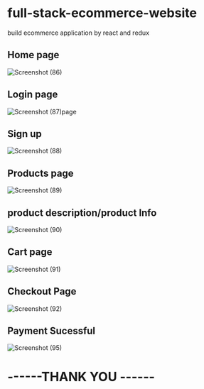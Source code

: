 # full-stack-ecommerce-website

build ecommerce application by react and  redux

<h2> Home page </h2>

![Screenshot (86)](https://user-images.githubusercontent.com/83528936/171841610-32c70777-d6f7-416c-875e-b15df38e97f8.png)

<h2> Login page </h2>

![Screenshot (87)](https://user-images.githubusercontent.com/83528936/171841715-8dbeec50-d690-40d9-a78c-9c5c75b0869d.png)page

<h2> Sign up </h2>

![Screenshot (88)](https://user-images.githubusercontent.com/83528936/171841808-0c834060-c1ac-479d-af49-80ed1bec6612.png)

<h2>Products page</h2>

![Screenshot (89)](https://user-images.githubusercontent.com/83528936/171841872-15769556-4ff4-4a96-a11e-4faa0d73006d.png)

<h2>product description/product Info</h2>

![Screenshot (90)](https://user-images.githubusercontent.com/83528936/171841991-1b331cdd-c933-4b16-b5f1-393084541c7e.png)

<h2> Cart page </h2>

![Screenshot (91)](https://user-images.githubusercontent.com/83528936/171842027-c2af96ad-cd92-4258-aa1a-6b23e58714f8.png)

<h2> Checkout Page </h2>

![Screenshot (92)](https://user-images.githubusercontent.com/83528936/171842094-75db9652-5496-42c4-a6e5-7b8f0d7ad283.png)


<h2>Payment Sucessful</h2>

![Screenshot (95)](https://user-images.githubusercontent.com/83528936/174395377-48018744-e0cb-4dc5-b973-a1a10ae8a51d.png)




<h1>------THANK YOU ------</h1>

